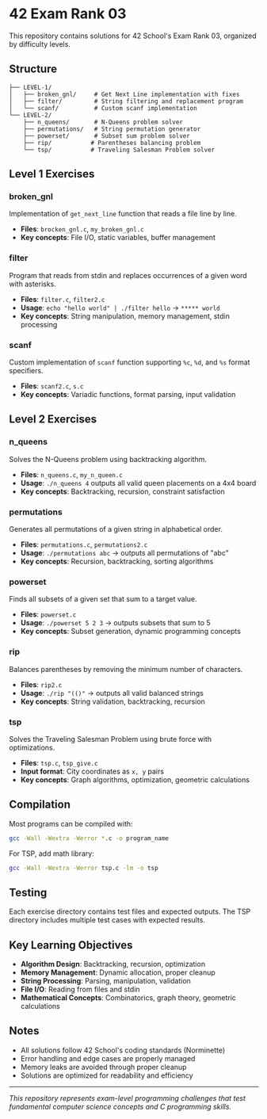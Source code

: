 # 42 Exam Rank 03

This repository contains solutions for 42 School's Exam Rank 03, organized by difficulty levels.

## Structure

```
├── LEVEL-1/
│   ├── broken_gnl/     # Get Next Line implementation with fixes
│   ├── filter/         # String filtering and replacement program
│   └── scanf/          # Custom scanf implementation
└── LEVEL-2/
    ├── n_queens/       # N-Queens problem solver
    ├── permutations/   # String permutation generator
    ├── powerset/       # Subset sum problem solver
    ├── rip/           # Parentheses balancing problem
    └── tsp/           # Traveling Salesman Problem solver
```

## Level 1 Exercises

### broken_gnl
Implementation of `get_next_line` function that reads a file line by line.
- **Files**: `brocken_gnl.c`, `my_broken_gnl.c`
- **Key concepts**: File I/O, static variables, buffer management

### filter
Program that reads from stdin and replaces occurrences of a given word with asterisks.
- **Files**: `filter.c`, `filter2.c`
- **Usage**: `echo "hello world" | ./filter hello` → `***** world`
- **Key concepts**: String manipulation, memory management, stdin processing

### scanf
Custom implementation of `scanf` function supporting `%c`, `%d`, and `%s` format specifiers.
- **Files**: `scanf2.c`, `s.c`
- **Key concepts**: Variadic functions, format parsing, input validation

## Level 2 Exercises

### n_queens
Solves the N-Queens problem using backtracking algorithm.
- **Files**: `n_queens.c`, `my_n_queen.c`
- **Usage**: `./n_queens 4` outputs all valid queen placements on a 4x4 board
- **Key concepts**: Backtracking, recursion, constraint satisfaction

### permutations
Generates all permutations of a given string in alphabetical order.
- **Files**: `permutations.c`, `permutations2.c`
- **Usage**: `./permutations abc` → outputs all permutations of "abc"
- **Key concepts**: Recursion, backtracking, sorting algorithms

### powerset
Finds all subsets of a given set that sum to a target value.
- **Files**: `powerset.c`
- **Usage**: `./powerset 5 2 3` → outputs subsets that sum to 5
- **Key concepts**: Subset generation, dynamic programming concepts

### rip
Balances parentheses by removing the minimum number of characters.
- **Files**: `rip2.c`
- **Usage**: `./rip "(()"` → outputs all valid balanced strings
- **Key concepts**: String validation, backtracking, recursion

### tsp
Solves the Traveling Salesman Problem using brute force with optimizations.
- **Files**: `tsp.c`, `tsp_give.c`
- **Input format**: City coordinates as `x, y` pairs
- **Key concepts**: Graph algorithms, optimization, geometric calculations

## Compilation

Most programs can be compiled with:
```bash
gcc -Wall -Wextra -Werror *.c -o program_name
```

For TSP, add math library:
```bash
gcc -Wall -Wextra -Werror tsp.c -lm -o tsp
```

## Testing

Each exercise directory contains test files and expected outputs. The TSP directory includes multiple test cases with expected results.

## Key Learning Objectives

- **Algorithm Design**: Backtracking, recursion, optimization
- **Memory Management**: Dynamic allocation, proper cleanup
- **String Processing**: Parsing, manipulation, validation
- **File I/O**: Reading from files and stdin
- **Mathematical Concepts**: Combinatorics, graph theory, geometric calculations

## Notes

- All solutions follow 42 School's coding standards (Norminette)
- Error handling and edge cases are properly managed
- Memory leaks are avoided through proper cleanup
- Solutions are optimized for readability and efficiency

---

*This repository represents exam-level programming challenges that test fundamental computer science concepts and C programming skills.*
